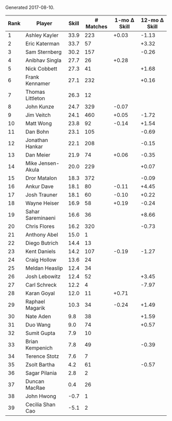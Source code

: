 Generated 2017-08-10.

| Rank | Player            | Skill | # Matches | 1-mo Δ Skill | 12-mo Δ Skill |
|------|-------------------|-------|-----------|--------------|---------------|
|    1 | Ashley Kayler     |  33.9 |       223 |        +0.03 |         -1.13 |
|    2 | Eric Katerman     |  33.7 |        57 |              |         +3.32 |
|    3 | Sam Sternberg     |  30.2 |       157 |              |         -0.26 |
|    4 | Anibhav Singla    |  27.7 |        26 |        +0.28 |               |
|    5 | Nick Cobbett      |  27.3 |        41 |              |         +1.68 |
|    6 | Frank Kennamer    |  27.1 |       232 |              |         +0.16 |
|    7 | Thomas Littleton  |  26.3 |        12 |              |               |
|    8 | John Kunze        |  24.7 |       329 |        -0.07 |               |
|    9 | Jim Veitch        |  24.1 |       460 |        +0.05 |         -1.72 |
|   10 | Matt Wong         |  23.8 |        92 |        -0.14 |         +1.54 |
|   11 | Dan Bohn          |  23.1 |       105 |              |         -0.69 |
|   12 | Jonathan Hankar   |  22.1 |       208 |              |         -0.15 |
|   13 | Dan Meier         |  21.9 |        74 |        +0.06 |         -0.35 |
|   14 | Mike Jensen-Akula |  20.0 |       229 |              |         +0.07 |
|   15 | Dror Matalon      |  18.3 |       372 |              |         -0.09 |
|   16 | Ankur Dave        |  18.1 |        80 |        -0.11 |         +4.45 |
|   17 | Josh Trauner      |  18.1 |        60 |        -0.10 |         +0.22 |
|   18 | Wayne Heiser      |  16.9 |        58 |        +0.19 |         -0.24 |
|   19 | Sahar Sareminaeni |  16.6 |        36 |              |         +8.66 |
|   20 | Chris Flores      |  16.2 |       320 |              |         -0.73 |
|   21 | Anthony Abel      |  15.0 |         1 |              |               |
|   22 | Diego Butrich     |  14.4 |        13 |              |               |
|   23 | Kent Daniels      |  14.2 |       107 |        -0.19 |         -1.27 |
|   24 | Craig Hollow      |  13.6 |        24 |              |               |
|   25 | Meldan Heaslip    |  12.4 |        34 |              |               |
|   26 | Josh Lebowitz     |  12.4 |        52 |              |         +3.45 |
|   27 | Carl Schreck      |  12.2 |         4 |              |         -7.97 |
|   28 | Karan Goyal       |  12.0 |        11 |        +0.71 |               |
|   29 | Raphael Magarik   |  10.3 |        34 |        -0.24 |         +1.49 |
|   30 | Nate Aden         |   9.8 |        38 |              |         +1.59 |
|   31 | Duo Wang          |   9.0 |        74 |              |         +0.57 |
|   32 | Sumit Gupta       |   7.9 |        10 |              |               |
|   33 | Brian Kempenich   |   7.8 |        49 |              |         -0.39 |
|   34 | Terence Stotz     |   7.6 |         7 |              |               |
|   35 | Zsolt Bartha      |   4.2 |        61 |              |         -0.57 |
|   36 | Sagar Pilania     |   2.8 |         2 |              |               |
|   37 | Duncan MacRae     |   0.4 |        26 |              |               |
|   38 | John Hwong        |  -0.7 |         1 |              |               |
|   39 | Cecilia Shan Cao  |  -5.1 |         2 |              |               |